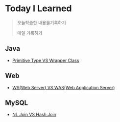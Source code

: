 # Today I Learned
> 오늘학습한 내용을기록하기
>
> 매일 기록하기

## Java
- [Primitive Type VS Wrapper Class](https://github.com/sangw00/TIL/blob/main/Java/Primitive%20Type%20VS%20Wrapper%20Class.md#primitive-type-vs-wrapper-class)

## Web

- [WS(Web Server) VS WAS(Web Application Server)](https://github.com/sangw00/TIL/blob/main/Web/WS(Web%20Server)%20VS%20WAS(Web%20Application%20Server).md#wsweb-server-vs-wasweb-application-server)

## MySQL

- [NL Join VS Hash Join](https://github.com/sangw00/TIL/blob/main/MySQL/NL%20Join%20VS%20Hash%20Join.md#nl-join-vs-hash-join)

